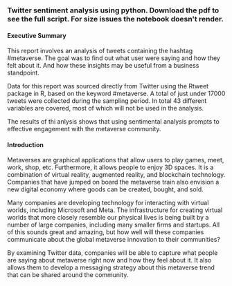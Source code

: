 ### Twitter sentiment analysis using python. Download the pdf to see the full script. For size issues the notebook doesn't render.

#### Executive Summary
This report involves an analysis of tweets containing the hashtag #metaverse. The goal was to find out what user were saying and how they felt about it. And how these insights may be useful from a business standpoint.

Data for this report was sourced directly from Twitter using the Rtweet package in R, based on the keyword #metaverse. A total of just under 17000 tweets were collected during the sampling period. In total 43 different variables are covered, most of which will not be used in the analysis.

The results of thi anlysis shows that using sentimental analysis prompts to effective engagement with the metaverse community.

#### Introduction
Metaverses are graphical applications that allow users to play games, meet, work, shop, etc. Furthermore, it allows people to enjoy 3D spaces. It is a combination of virtual reality, augmented reality, and blockchain technology. Companies that have jumped on board the metaverse train also envision a new digital economy where goods can be created, bought, and sold.

Many companies are developing technology for interacting with virtual worlds, including Microsoft and Meta. The infrastructure for creating virtual worlds that more closely resemble our physical lives is being built by a number of large companies, including many smaller firms and startups. All of this sounds great and amazing, but how well will these companies communicate about the global metaverse innovation to their communities?

By examining Twitter data, companies will be able to capture what people are saying about metaverse right now and how they feel about it. It also allows them to develop a messaging strategy about this metaverse trend that can be shared around the community.

